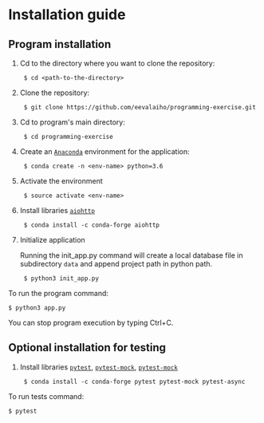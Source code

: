 # Installation guide

## Program installation

1. Cd to the directory where you want to clone the repository:

        $ cd <path-to-the-directory>
1. Clone the repository:

        $ git clone https://github.com/eevalaiho/programming-exercise.git
1. Cd to program's main directory:

        $ cd programming-exercise
1. Create an [```Anaconda```](https://anaconda.org/) environment for the application:

        $ conda create -n <env-name> python=3.6
1. Activate the environment

        $ source activate <env-name>     
1. Install libraries [```aiohttp```](https://anaconda.org/conda-forge/aiohttp)
    
        $ conda install -c conda-forge aiohttp

1. Initialize application

    Running the init_app.py command will create a local database file in subdirectory ```data``` and append project path in python path.

        $ python3 init_app.py
To run the program command:

    $ python3 app.py
    
You can stop program execution by typing Ctrl+C.



## **Optional** installation for testing

1. Install libraries [```pytest```](https://anaconda.org/conda-forge/pytest), [```pytest-mock```](https://anaconda.org/conda-forge/pytest-mock), [```pytest-mock```](https://anaconda.org/conda-forge/pytest-async)
    
        $ conda install -c conda-forge pytest pytest-mock pytest-async

To run tests command:

    $ pytest

